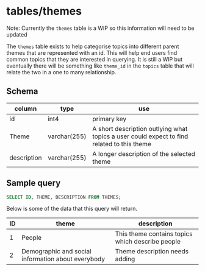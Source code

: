 
# tables/themes

Note: Currently the `themes` table is a WIP so this information will need to be updated

The `themes` table exists to help categorise topics into different parent themes that are represented with an id. This will help end users find common topics that they are interested in querying. It is still a WIP but eventually there will be something like `theme_id` in the `topics` table that will relate the two in a one to many relationship.


## Schema

|column|type|use|
|-|-|-|
|id|int4|primary key|
|Theme|varchar(255)|A short description outlying what topics a user could expect to find related to this theme|
|description|varchar(255)|A longer description of the selected theme|

## Sample query

```sql
SELECT ID, THEME, DESCRIPTION FROM THEMES;
```

Below is some of the data that this query will return.

|ID|theme|description|
|-|-|-|
|1|People|This theme contains topics which describe people|
|2|Demographic and social information about everybody|Theme description needs adding|
